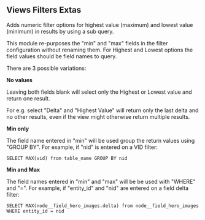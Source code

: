 ## Views Filters Extas

Adds numeric filter options for highest value (maximum) and lowest value (minimum) in results by using a sub query.

This module re-purposes the "min" and "max" fields in the filter configuration without renaming them. For Highest and Lowest options the field values should be field names to query.

There are 3 possible variations:

**No values**

Leaving both fields blank will select only the Highest or Lowest value and return one result.

For e.g. select "Delta" and "Highest Value" will return only the last delta and no other results, even if the view might otherwise return multiple results.

**Min only**

The field name entered in "min" will be used group the return values using "GROUP BY". For example, if "nid" is entered on a VID filter:

    SELECT MAX(vid) from table_name GROUP BY nid

**Min and Max**

The field names entered in "min" and "max" will be be used with "WHERE" and "=". For example, if "entity_id" and "nid" are entered on a field delta filter:

    SELECT MAX(node__field_hero_images.delta) from node__field_hero_images WHERE entity_id = nid
